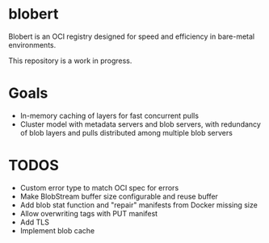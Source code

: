 blobert
=======

Blobert is an OCI registry designed for speed and efficiency in bare-metal
environments.

This repository is a work in progress.

# Goals

- In-memory caching of layers for fast concurrent pulls
- Cluster model with metadata servers and blob servers, with redundancy of blob
layers and pulls distributed among multiple blob servers

# TODOS

- Custom error type to match OCI spec for errors
- Make BlobStream buffer size configurable and reuse buffer
- Add blob stat function and "repair" manifests from Docker missing size
- Allow overwriting tags with PUT manifest
- Add TLS
- Implement blob cache
